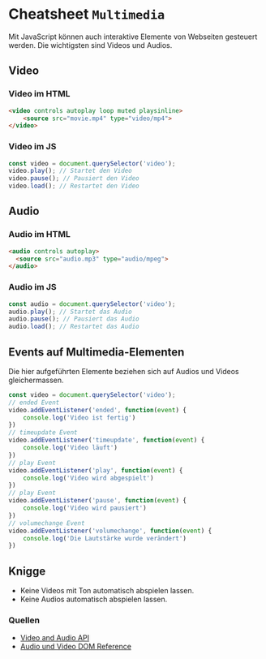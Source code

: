 # Cheatsheet `Multimedia`
Mit JavaScript können auch interaktive Elemente von Webseiten gesteuert werden. Die wichtigsten sind Videos und Audios.

## Video

### Video im HTML
```html
<video controls autoplay loop muted playsinline>
    <source src="movie.mp4" type="video/mp4">
</video>
```

### Video im JS
```javascript
const video = document.querySelector('video');
video.play(); // Startet den Video
video.pause(); // Pausiert den Video
video.load(); // Restartet den Video
```

## Audio

### Audio im HTML
```html
<audio controls autoplay>
  <source src="audio.mp3" type="audio/mpeg">
</audio>
```

### Audio im JS
```javascript
const audio = document.querySelector('video');
audio.play(); // Startet das Audio
audio.pause(); // Pausiert das Audio
audio.load(); // Restartet das Audio
```

## Events auf Multimedia-Elementen
Die hier aufgeführten Elemente beziehen sich auf Audios und Videos gleichermassen.
```js
const video = document.querySelector('video');
// ended Event
video.addEventListener('ended', function(event) {
    console.log('Video ist fertig')
})
// timeupdate Event
video.addEventListener('timeupdate', function(event) {
    console.log('Video läuft')
})
// play Event
video.addEventListener('play', function(event) {
    console.log('Video wird abgespielt')
})
// play Event
video.addEventListener('pause', function(event) {
    console.log('Video wird pausiert')
})
// volumechange Event
video.addEventListener('volumechange', function(event) {
    console.log('Die Lautstärke wurde verändert')
})
```

## Knigge
- Keine Videos mit Ton automatisch abspielen lassen. 
- Keine Audios automatisch abspielen lassen.

### Quellen
- [Video and Audio API](https://developer.mozilla.org/en-US/docs/Learn/JavaScript/Client-side_web_APIs/Video_and_audio_APIs)
- [Audio und Video DOM Reference](https://www.w3schools.com/tags/ref_av_dom.asp)
